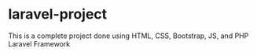 # laravel-project
This is a complete project done using HTML, CSS, Bootstrap, JS, and PHP Laravel Framework
